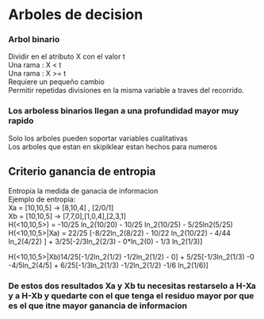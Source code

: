 # Arboles de decision
### Arbol binario
  Dividir en el atributo X con el valor t  
    Una rama : X < t  
    Una rama : X >= t  
  Requiere un pequeño cambio  
    Permitir repetidas divisiones en la misma variable a traves del recorrido.  
### Los arboless binarios llegan a una profundidad mayor muy rapido  
Solo los arboles pueden soportar variables cualitativas  
Los arboles que estan en skipiklear estan hechos para numeros  

## Criterio ganancia de entropia  
Entropia la medida de ganacia de informacion  
Ejemplo de entropia:  
  Xa = [10,10,5] -> [8,10,4] , [2/0/1]  
  Xb = [10,10,5] -> [7,7,0],[1,0,4],[2,3,1]  
  H(<10,10,5>) = -10/25 ln_2(10/20) - 10/25 ln_2(10/25) - 5/25ln2(5/25)  
  H(<10,10,5>|Xa) = 22/25 [-8/22ln_2(8/22) - 10/22 ln_2(10/22) - 4/44 ln_2(4/22) ] + 3/25[-2/3ln_2(2/3) - 0*ln_2(0) - 1/3 ln_2(1/3)]  

  H(<10,10,5>|Xb)14/25[-1/2ln_2(1/2) -1/2ln_2(1/2) - 0] + 5/25[-1/3ln_2(1/3) -0 -4/5ln_2(4/5] + 6/25[-1/3ln_2(1/3) -1/2ln_2(1/2) -1/6 ln_2(1/6)]
### De estos dos resultados Xa y Xb tu necesitas restarselo a H-Xa y a H-Xb y quedarte con el que tenga el residuo mayor por que es el que itne mayor ganancia de informacion

